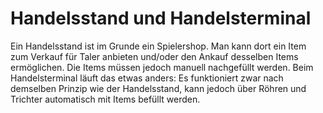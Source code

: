 # Handelsstand und Handelsterminal
Ein Handelsstand ist im Grunde ein Spielershop. Man kann dort ein Item zum Verkauf für Taler anbieten und/oder den Ankauf desselben Items ermöglichen. Die Items müssen jedoch manuell nachgefüllt werden.
Beim Handelsterminal läuft das etwas anders: Es funktioniert zwar nach demselben Prinzip wie der Handelsstand, kann jedoch über Röhren und Trichter automatisch mit Items befüllt werden.